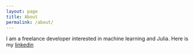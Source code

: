 ```yaml
---
layout: page
title: About
permalink: /about/
---
```


I am a freelance developer interested in machine learning and Julia. Here is my [linkedin](https://www.linkedin.com/in/cancandan/)
